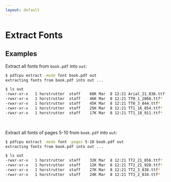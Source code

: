 ```yaml
---
layout: default
---
```


# Extract Fonts

## Examples

Extract all fonts from `book.pdf` into `out`:

```sh
$ pdfcpu extract -mode font book.pdf out
extracting fonts from book.pdf into out ...

$ ls out
-rwxr-xr-x   1 horstrutter  staff    68K Mar  8 12:21 Arial_21_836.ttf*
-rwxr-xr-x   1 horstrutter  staff    46K Mar  8 12:21 TT0_1_2868.ttf*
-rwxr-xr-x   1 horstrutter  staff    45K Mar  8 12:21 TT0_3_844.ttf*
-rwxr-xr-x   1 horstrutter  staff    25K Mar  8 12:21 TT1_16_854.ttf*
-rwxr-xr-x   1 horstrutter  staff    17K Mar  8 12:21 TT1_18_911.ttf*
```

<br>

Extract all fonts of pages 5-10  from `book.pdf` into `out`: 

```sh
$ pdfcpu extract -mode font -pages 5-10 book.pdf out
extracting fonts from book.pdf into out ...

$ ls out
-rwxr-xr-x   1 horstrutter  staff    32K Mar  8 12:21 TT2_21_856.ttf*
-rwxr-xr-x   1 horstrutter  staff    12K Mar  8 12:21 TT2_21_920.ttf*
-rwxr-xr-x   1 horstrutter  staff    27K Mar  8 12:21 TT2_3_838.ttf*
-rwxr-xr-x   1 horstrutter  staff    24K Mar  8 12:21 TT3_2_834.ttf*
```
